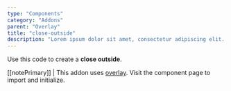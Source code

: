 ```yaml
---
type: "Components"
category: "Addons"
parent: "Overlay"
title: "close-outside"
description: "Lorem ipsum dolor sit amet, consectetur adipiscing elit. Nunc tempus laoreet leo sit amet iaculis."
---
```


Use this code to create a **close outside**.

[[notePrimary]]
| This addon uses [overlay](/components/core/overlay). Visit the component page to import and initialize.

<demo>
  <demovanilla src="vanilla/components/addons/overlay/close-outside">
  </demovanilla>
</demo>
